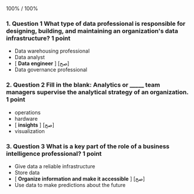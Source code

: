 
100% / 100% 

### 1. Question 1 What type of data professional is responsible for designing, building, and maintaining an organization's data infrastructure? 1 point 
* Data warehousing professional 
* Data analyst 
* [ **Data engineer** ] [صح] 
* Data governance professional



### 2. Question 2 Fill in the blank: Analytics or _____ team managers supervise the analytical strategy of an organization. 1 point 
* operations 
* hardware 
* [ **insights** ]  [صح]
* visualization


### 3. Question 3 What is a key part of the role of a business intelligence professional? 1 point 
* Give data a reliable infrastructure 
* Store data 
* [ **Organize information and make it accessible** ] [صح]
* Use data to make predictions about the future




